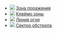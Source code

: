 * ![](/books/sf_action/Василий%20Орехов/Зона%20поражения.jpg) [Зона поражения](/books/sf_action/Василий%20Орехов/Зона%20поражения)
* ![](/books/sf_action/Василий%20Орехов/Клеймо%20зоны.jpg) [Клеймо зоны](/books/sf_action/Василий%20Орехов/Клеймо%20зоны)
* ![](/books/sf_action/Василий%20Орехов/Линия%20огня.jpg) [Линия огня](/books/sf_action/Василий%20Орехов/Линия%20огня)
* ![](/books/sf_action/Василий%20Орехов/Сектор%20обстрела.jpg) [Сектор обстрела](/books/sf_action/Василий%20Орехов/Сектор%20обстрела)